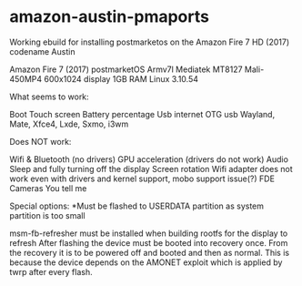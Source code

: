 # amazon-austin-pmaports
Working ebuild for installing postmarketos on the Amazon Fire 7 HD (2017) codename Austin

Amazon Fire 7 (2017) postmarketOS
Armv7l
Mediatek MT8127
Mali-450MP4
600x1024 display
1GB RAM
Linux 3.10.54

What seems to work:

Boot
Touch screen
Battery percentage
Usb internet
OTG usb
Wayland, Mate, Xfce4, Lxde, Sxmo, i3wm

Does NOT work:

Wifi & Bluetooth (no drivers)
GPU acceleration (drivers do not work)
Audio
Sleep and fully turning off the display
Screen rotation
Wifi adapter does not work even with drivers and kernel support, mobo support issue(?)
FDE
Cameras
You tell me

Special options:
*Must be flashed to USERDATA partition as system partition is too small

msm-fb-refresher must be installed when building rootfs for the display to refresh
After flashing the device must be booted into recovery once. From the recovery it is to be powered off and booted and then as normal. This is because the device depends on the AMONET exploit which is applied by twrp after every flash.

